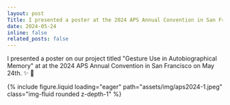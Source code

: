 ```yaml
---
layout: post
Title: I presented a poster at the 2024 APS Annual Convention in San Francisco!
date: 2024-05-24
inline: false
related_posts: false
---
```


I presented a poster on our project titled "Gesture Use in Autobiographical Memory" at at the 2024 APS Annual Convention in San Francisco on May 24th. :sparkles: :tada:

 {% include figure.liquid loading="eager" path="assets/img/aps2024-1.jpeg" class="img-fluid rounded z-depth-1" %} 
